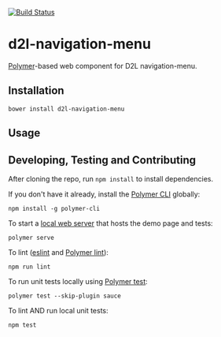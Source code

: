 [![Build Status](https://travis-ci.com/Brightspace/d2l-navigation-menu.svg?token=s5DqGXfBESukCURszFfU&branch=master)](https://travis-ci.com/Brightspace/d2l-navigation-menu)

# d2l-navigation-menu

[Polymer](https://www.polymer-project.org)-based web component for D2L navigation-menu.


## Installation

```shell
bower install d2l-navigation-menu
```

## Usage

## Developing, Testing and Contributing

After cloning the repo, run `npm install` to install dependencies.

If you don't have it already, install the [Polymer CLI](https://www.polymer-project.org/2.0/docs/tools/polymer-cli) globally:

```shell
npm install -g polymer-cli
```

To start a [local web server](https://www.polymer-project.org/2.0/docs/tools/polymer-cli-commands#serve) that hosts the demo page and tests:

```shell
polymer serve
```

To lint ([eslint](http://eslint.org/) and [Polymer lint](https://www.polymer-project.org/2.0/docs/tools/polymer-cli-commands#lint)):

```shell
npm run lint
```

To run unit tests locally using [Polymer test](https://www.polymer-project.org/2.0/docs/tools/polymer-cli-commands#tests):

```shell
polymer test --skip-plugin sauce
```

To lint AND run local unit tests:

```shell
npm test
```
